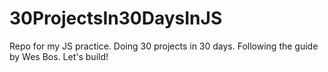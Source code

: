 # 30ProjectsIn30DaysInJS
Repo for my JS practice. Doing 30 projects in 30 days. Following the guide by Wes Bos. Let's build!
